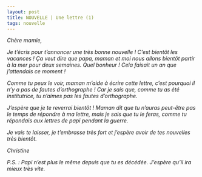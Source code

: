 ```yaml
---
layout: post
title: NOUVELLE | Une lettre (1)
tags: nouvelle
---
```


_Chère mamie,_

_Je t’écris pour t’annoncer une très bonne nouvelle ! C’est bientôt les vacances ! Ça veut dire que papa, maman et moi nous allons bientôt partir à la mer pour deux semaines. Quel bonheur ! Cela faisait un an que j’attendais ce moment !_

_Comme tu peux le voir, maman m’aide à écrire cette lettre, c’est pourquoi il n’y a pas de fautes d’orthographe ! Car je sais que, comme tu as été institutrice, tu n’aimes pas les fautes d’orthographe._

_J’espère que je te reverrai bientôt ! Maman dit que tu n’auras peut-être pas le temps de répondre à ma lettre, mais je sais que tu le feras, comme tu répondais aux lettres de papi pendant la guerre._

_Je vais te laisser, je t’embrasse très fort et j’espère avoir de tes nouvelles très bientôt._

_Christine_

_P.S. : Papi n’est plus le même depuis que tu es décédée. J’espère qu’il ira mieux très vite._
